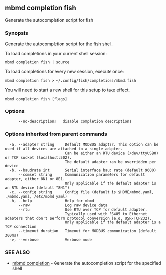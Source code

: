 ## mbmd completion fish

Generate the autocompletion script for fish

### Synopsis

Generate the autocompletion script for the fish shell.

To load completions in your current shell session:

	mbmd completion fish | source

To load completions for every new session, execute once:

	mbmd completion fish > ~/.config/fish/completions/mbmd.fish

You will need to start a new shell for this setup to take effect.


```
mbmd completion fish [flags]
```

### Options

```
      --no-descriptions   disable completion descriptions
```

### Options inherited from parent commands

```
  -a, --adapter string     Default MODBUS adapter. This option can be used if all devices are attached to a single adapter.
                           Can be either an RTU device (/dev/ttyUSB0) or TCP socket (localhost:502).
                           The default adapter can be overridden per device
  -b, --baudrate int       Serial interface baud rate (default 9600)
      --comset string      Communication parameters for default adapter, either 8N1 or 8E1.
                           Only applicable if the default adapter is an RTU device (default "8N1")
  -c, --config string      Config file (default is $HOME/mbmd.yaml, ./mbmd.yaml, /etc/mbmd.yaml)
  -h, --help               Help for mbmd
      --raw                Log raw device data
      --rtu                Use RTU over TCP for default adapter.
                           Typically used with RS485 to Ethernet adapters that don't perform protocol conversion (e.g. USR-TCP232).
                           Only applicable if the default adapter is a TCP connection
      --timeout duration   Timeout for MODBUS communication (default 300ms)
  -v, --verbose            Verbose mode
```

### SEE ALSO

* [mbmd completion](mbmd_completion.md)	 - Generate the autocompletion script for the specified shell

